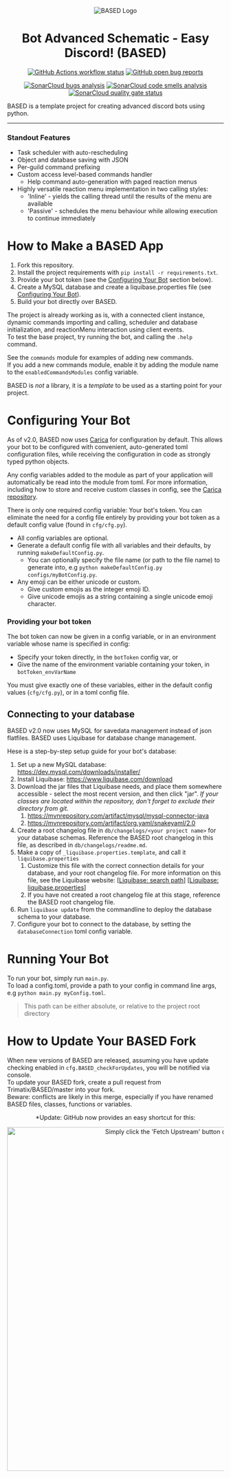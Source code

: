 <p align="center">
  <img
    src="https://i.imgur.com/7SMgF0t.png"
    alt="BASED Logo"
  />
</p>
<h1 align="center">Bot Advanced Schematic - Easy Discord! (BASED)</h1>
<p align="center">
  <a href="https://github.com/Trimatix/BASED/actions"
    ><img
      src="https://img.shields.io/github/workflow/status/Trimatix/BASED/BASED"
      alt="GitHub Actions workflow status"
  /></a>
  <a href="https://github.com/Trimatix/BASED/labels/bug"
    ><img
      src="https://img.shields.io/github/issues-search?color=eb4034&label=bugs&query=repo%3ATrimatix%2FBASED%20is%3Aopen%20label%3Abug"
      alt="GitHub open bug reports"
  /></a>
</p>
<p align="center">
  <a href="https://sonarcloud.io/dashboard?id=Trimatix_BASED"
    ><img
      src="https://sonarcloud.io/api/project_badges/measure?project=Trimatix_BASED&metric=bugs"
      alt="SonarCloud bugs analysis"
  /></a>
  <a href="https://sonarcloud.io/dashboard?id=Trimatix_BASED"
    ><img
      src="https://sonarcloud.io/api/project_badges/measure?project=Trimatix_BASED&metric=code_smells"
      alt="SonarCloud code smells analysis"
  /></a>
  <a href="https://sonarcloud.io/dashboard?id=Trimatix_BASED"
    ><img
      src="https://sonarcloud.io/api/project_badges/measure?project=Trimatix_BASED&metric=alert_status"
      alt="SonarCloud quality gate status"
  /></a>
</p>

BASED is a template project for creating advanced discord bots using python.

<hr>

### Standout Features

- Task scheduler with auto-rescheduling
- Object and database saving with JSON
- Per-guild command prefixing
- Custom access level-based commands handler
  - Help command auto-generation with paged reaction menus
- Highly versatile reaction menu implementation in two calling styles:
  - 'Inline' - yields the calling thread until the results of the menu are available
  - 'Passive' - schedules the menu behaviour while allowing execution to continue immediately

# How to Make a BASED App

1. Fork this repository.
2. Install the project requirements with `pip install -r requirements.txt`.
3. Provide your bot token (see the [Configuring Your Bot](https://github.com/Trimatix/BASED#configuring-your-bot) section below).
4. Create a MySQL database and create a liquibase.properties file (see [Configuring Your Bot](https://github.com/Trimatix/BASED#configuring-your-bot)).
5. Build your bot directly over BASED.

The project is already working as is, with a connected client instance, dynamic commands importing and calling, scheduler and database initialization, and reactionMenu interaction using client events.<br>
To test the base project, try running the bot, and calling the `.help` command.

See the `commands` module for examples of adding new commands.<br>
If you add a new commands module, enable it by adding the module name to the `enabledCommandsModules` config variable.

BASED is *not* a library, it is a *template* to be used as a starting point for your project.

# Configuring Your Bot

As of v2.0, BASED now uses [Carica](https://pypi.org/project/carica/) for configuration by default. This allows your bot to be configured with convenient, auto-generated toml configuration files, while receiving the configuration in code as strongly typed python objects.

Any config variables added to the module as part of your application will automatically be read into the module from toml. For more information, including how to store and receive custom classes in config, see the [Carica repository](https://github.com/Trimatix/Carica).

There is only one required config variable: Your bot's token. You can eliminate the need for a config file entirely by providing your bot token as a default config value (found in `cfg/cfg.py`).

- All config variables are optional.
- Generate a default config file with all variables and their defaults, by running `makeDefaultConfig.py`.
  - You can optionally specify the file name (or path to the file name) to generate into, e.g `python makeDefaultConfig.py configs/myBotConfig.py`.
- Any emoji can be either unicode or custom.
  - Give custom emojis as the integer emoji ID.
  - Give unicode emojis as a string containing a single unicode emoji character.

### Providing your bot token

The bot token can now be given in a config variable, or in an environment variable whose name is specified in config:
- Specify your token directly, in the `botToken` config var, or
- Give the name of the environment variable containing your token, in `botToken_envVarName`

You must give exactly one of these variables, either in the default config values (`cfg/cfg.py`), or in a toml config file.

## Connecting to your database

BASED v2.0 now uses MySQL for savedata management instead of json flatfiles. BASED uses Liquibase for database change management.

Hese is a step-by-step setup guide for your bot's database:

1. Set up a new MySQL database: https://dev.mysql.com/downloads/installer/
2. Install Liquibase: https://www.liquibase.com/download
3. Download the jar files that Liquibase needs, and place them somewhere accessible - select the most recent version, and then click "jar".
   *If your classes are located within the repository, don't forget to exclude their directory from git.*
   1. https://mvnrepository.com/artifact/mysql/mysql-connector-java
   2. https://mvnrepository.com/artifact/org.yaml/snakeyaml/2.0
4. Create a root changelog file in `db/changelogs/<your project name>` for your database schemas.
   Reference the BASED root changelog in this file, as described in `db/changelogs/readme.md`.
5. Make a copy of `_liquibase.properties.template`, and call it `liquibase.properties`
   1. Customize this file with the correct connection details for your database, and your root changelog file.
      For more information on this file, see the Liquibase website: [[Liquibase: search path](https://docs.liquibase.com/concepts/changelogs/how-liquibase-finds-files.html)] [[Liquibase: liquibase.properties](https://docs.liquibase.com/concepts/connections/creating-config-properties.html?Highlight=liquibase.properties)]
   2. If you have not created a root changelog file at this stage, reference the BASED root changelog file.
6. Run `liquibase update` from the commandline to deploy the database schema to your database.
7. Configure your bot to connect to the database, by setting the `databaseConnection` toml config variable.

# Running Your Bot

To run your bot, simply run `main.py`.<br>
To load a config.toml, provide a path to your config in command line args, e.g `python main.py myConfig.toml`.
> This path can be either absolute, or relative to the project root directory


# How to Update Your BASED Fork

When new versions of BASED are released, assuming you have update checking enabled in `cfg.BASED_checkForUpdates`, you will be notified via console.<br>
To update your BASED fork, create a pull request from Trimatix/BASED/master into your fork.<br>
Beware: conflicts are likely in this merge, especially if you have renamed BASED files, classes, functions or variables.

<p align="center">
  *Update: GitHub now provides an easy shortcut for this:
</p>
<p align="center">
  <img
    src="https://i.imgur.com/Tt5JFsT.jpg"
    alt="Simply click the 'Fetch Upstream' button on your repo."
    width=800
  />
</p>
